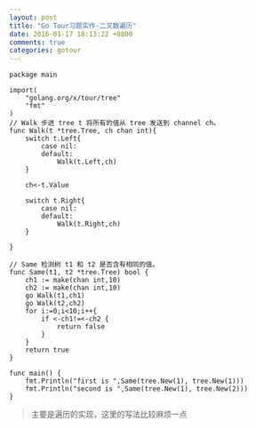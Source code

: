 ```yaml
---
layout: post
title: "Go Tour习题实作-二叉数遍历"
date: 2016-01-17 18:13:22 +0800
comments: true
categories: gotour
---
```

	package main
	
	import(
		"golang.org/x/tour/tree"
		"fmt"
	)
	// Walk 步进 tree t 将所有的值从 tree 发送到 channel ch。
	func Walk(t *tree.Tree, ch chan int){
		switch t.Left{
			case nil: 
			default: 
				Walk(t.Left,ch)
		}
		
		ch<-t.Value
		
		switch t.Right{
			case nil: 
			default: 
				Walk(t.Right,ch)
		}
		
	}
	
	// Same 检测树 t1 和 t2 是否含有相同的值。
	func Same(t1, t2 *tree.Tree) bool {
		ch1 := make(chan int,10)
		ch2 := make(chan int,10)
		go Walk(t1,ch1)
		go Walk(t2,ch2)
		for i:=0;i<10;i++{
			if <-ch1!=<-ch2 {
				return false
			}
		}
		return true
	}
	
	func main() {
	 	fmt.Println("first is ",Same(tree.New(1), tree.New(1)))
		fmt.Println("second is ",Same(tree.New(1), tree.New(2)))
	}
> 主要是遍历的实现，这里的写法比较麻烦一点